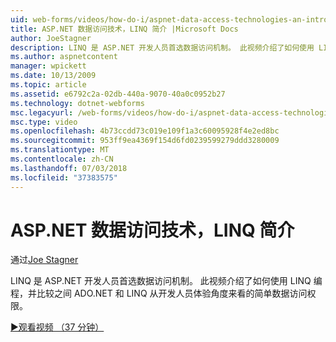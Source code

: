 ```yaml
---
uid: web-forms/videos/how-do-i/aspnet-data-access-technologies-an-introduction-to-linq
title: ASP.NET 数据访问技术，LINQ 简介 |Microsoft Docs
author: JoeStagner
description: LINQ 是 ASP.NET 开发人员首选数据访问机制。 此视频介绍了如何使用 LINQ 编程，并将进行比较的简单数据访问 betwee...
ms.author: aspnetcontent
manager: wpickett
ms.date: 10/13/2009
ms.topic: article
ms.assetid: e6792c2a-02db-440a-9070-40a0c0952b27
ms.technology: dotnet-webforms
msc.legacyurl: /web-forms/videos/how-do-i/aspnet-data-access-technologies-an-introduction-to-linq
msc.type: video
ms.openlocfilehash: 4b73ccdd73c019e109f1a3c60095928f4e2ed8bc
ms.sourcegitcommit: 953ff9ea4369f154d6fd0239599279ddd3280009
ms.translationtype: MT
ms.contentlocale: zh-CN
ms.lasthandoff: 07/03/2018
ms.locfileid: "37383575"
---
```

<a name="aspnet-data-access-technologies-an-introduction-to-linq"></a>ASP.NET 数据访问技术，LINQ 简介
====================
通过[Joe Stagner](https://github.com/JoeStagner)

LINQ 是 ASP.NET 开发人员首选数据访问机制。 此视频介绍了如何使用 LINQ 编程，并比较之间 ADO.NET 和 LINQ 从开发人员体验角度来看的简单数据访问权限。

[&#9654;观看视频 （37 分钟）](https://channel9.msdn.com/Blogs/ASP-NET-Site-Videos/aspnet-data-access-technologies-an-introduction-to-linq)
